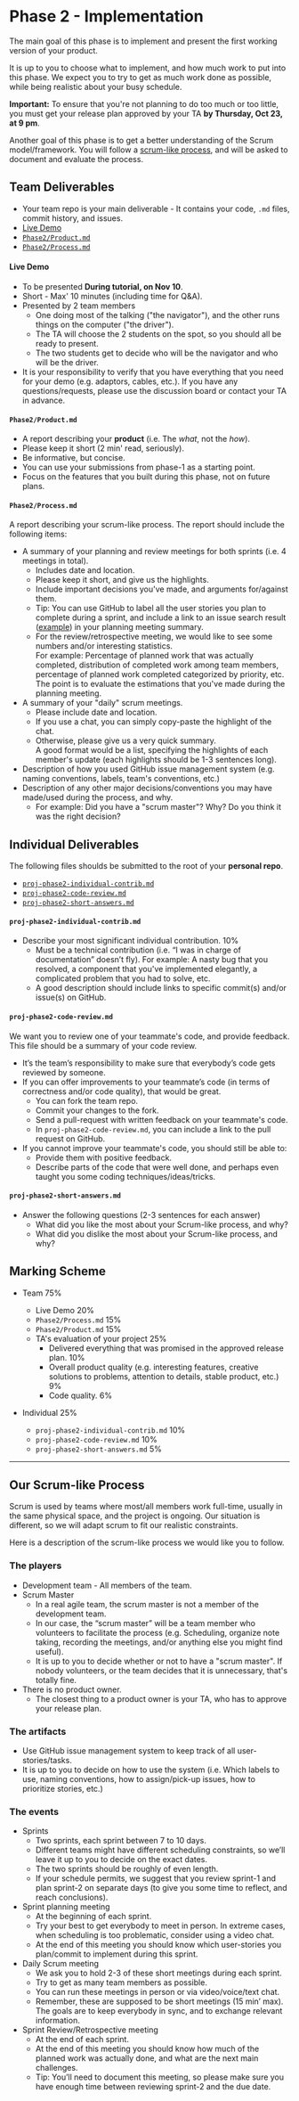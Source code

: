 # Phase 2 - Implementation

The main goal of this phase is to implement and present the first working version of your product. 

It is up to you to choose what to implement, and how much work to put into this phase.
We expect you to try to get as much work done as possible, while being realistic about your busy schedule.

__Important:__ To ensure that you're not planning to do too much or too little, you must get your release plan approved by your TA __by Thursday, Oct 23, at 9 pm__.

Another goal of this phase is to get a better understanding of the Scrum model/framework.
You will follow a [scrum-like process](#our-scrum-like-process), and will be asked to document and evaluate the process.



## Team Deliverables

 * Your team repo is your main deliverable - It contains your code, `.md` files, commit history, and issues.
 * [Live Demo](#live-demo)
 * [`Phase2/Product.md`](#phase2productmd)
 * [`Phase2/Process.md`](#phase2processmd)


#### Live Demo

 * To be presented __During tutorial, on Nov 10__.
 * Short - Max' 10 minutes (including time for Q&A).
 * Presented by 2 team members
   * One doing most of the talking ("the navigator"), and the other runs things on the computer ("the driver").
   * The TA will choose the 2 students on the spot, so you should all be ready to present.
   * The two students get to decide who will be the navigator and who will be the driver.
 * It is your responsibility to verify that you have everything that you need for your demo (e.g. adaptors, cables, etc.). If you have any questions/requests, please use the discussion board or contact your TA in advance.

#### `Phase2/Product.md`

 * A report describing your __product__ (i.e. The _what_, not the _how_).
 * Please keep it short (2 min' read, seriously).
 * Be informative, but concise.
 * You can use your submissions from phase-1 as a starting point.
 * Focus on the features that you built during this phase, not on future plans.

#### `Phase2/Process.md`
 
 A report describing your scrum-like process. The report should include the following items:
 
  * A summary of your planning and review meetings for both sprints (i.e. 4 meetings in total).
    * Includes date and location.
    * Please keep it short, and give us the highlights.
    * Include important decisions you've made, and arguments for/against them.
    * Tip: You can use GitHub to label all the user stories you plan to complete during a sprint, and include a link to an issue search result ([example](https://github.com/csc301-fall2014/CSC301H1F-L5101-Home/issues?q=is%3Aissue+label%3ARelease-Plan-1+)) in your planning meeting summary.
    * For the review/retrospective meeting, we would like to see some numbers and/or interesting statistics.   
      For example: Percentage of planned work that was actually completed, distribution of completed work among team members, percentage of planned work completed categorized by priority, etc.    
      The point is to evaluate the estimations that you've made during the planning meeting.
  * A summary of your "daily" scrum meetings.
    * Please include date and location.
    * If you use a chat, you can simply copy-paste the highlight of the chat.
    * Otherwise, please give us a very quick summary.    
      A good format would be a list, specifying the highlights of each member's update (each highlights should be 1-3 sentences long).
  * Description of how you used GitHub issue management system (e.g. naming conventions, labels, team's conventions, etc.)
  * Description of any other major decisions/conventions you may have made/used during the process, and why.
    * For example: Did you have a "scrum master"? Why? Do you think it was the right decision?
  


## Individual Deliverables

The following files shoulds be submitted to the root of your __personal repo__.

 * [`proj-phase2-individual-contrib.md`](#proj-phase2-individual-contribmd)
 * [`proj-phase2-code-review.md`](#proj-phase2-code-reviewmd)
 * [`proj-phase2-short-answers.md`](#proj-phase2-short-answersmd)


#### `proj-phase2-individual-contrib.md`

 * Describe your most significant individual contribution.   10%
   * Must be a technical contribution (i.e. “I was in charge of documentation” doesn’t fly).
     For example: A nasty bug that you resolved, a component that you've implemented elegantly, a complicated problem that you had to solve, etc.
   * A good description should include links to specific commit(s) and/or issue(s) on GitHub.

#### `proj-phase2-code-review.md`

We want you to review one of your teammate's code, and provide feedback.    
This file should be a summary of your code review.

 * It’s the team’s responsibility to make sure that everybody’s code gets reviewed by someone.
 * If you can offer improvements to your teammate’s code (in terms of correctness and/or code quality), that would be great.
   * You can fork the team repo.
   * Commit your changes to the fork.
   * Send a pull-request with written feedback on your teammate's code.
   * In `proj-phase2-code-review.md`, you can include a link to the pull request on GitHub.
 * If you cannot improve your teammate's code, you should still be able to:
   * Provide them with positive feedback.
   * Describe parts of the code that were well done, and perhaps even taught you some coding techniques/ideas/tricks.

#### `proj-phase2-short-answers.md`

* Answer the following questions (2-3 sentences for each answer)
  * What did you like the most about your Scrum-like process, and why?
  * What did you dislike the most about your Scrum-like process, and why?




## Marking Scheme

 * Team  75%
   * Live Demo   20%
   * `Phase2/Process.md`   15%
   * `Phase2/Product.md`   15%
   * TA's evaluation of your project  25%
     * Delivered everything that was promised in the approved release plan. 10%
     * Overall product quality (e.g. interesting features, creative solutions to problems, attention to details, stable product, etc.) 9%
     * Code quality. 6%
     
 * Individual   25%
   * `proj-phase2-individual-contrib.md` 10%
   * `proj-phase2-code-review.md` 10%
   * `proj-phase2-short-answers.md` 5%



---------



## Our Scrum-like Process


Scrum is used by teams where most/all members work full-time, 
usually in the same physical space, and the project is ongoing. 
Our situation is different, so we will adapt scrum to fit our realistic constraints.

Here is a description of the scrum-like process we would like you to follow.

### The players

 * Development team - All members of the team.
 * Scrum Master
   * In a real agile team, the scrum master is not a member of the development team.
   * In our case, the “scrum master” will be a team member who volunteers to facilitate the process (e.g. Scheduling, organize note taking, recording the meetings, and/or anything else you might find useful).
   * It is up to you to decide whether or not to have a "scrum master". If nobody volunteers, or the team decides that it is unnecessary, that's totally fine.
 * There is no product owner.
   * The closest thing to a product owner is your TA, who has to approve your release plan.

### The artifacts

 * Use GitHub issue management system to keep track of all user-stories/tasks.
 * It is up to you to decide on how to use the system (i.e. Which labels to use, naming conventions, how to assign/pick-up issues, how to prioritize stories, etc.)

   
### The events

 * Sprints
   * Two sprints, each sprint between 7 to 10 days.
   * Different teams might have different scheduling constraints, so we’ll leave it up to you to decide on the exact dates.
   * The two sprints should be roughly of even length.
   * If your schedule permits, we suggest that you review sprint-1 and plan sprint-2 on separate days (to give you some time to reflect, and reach conclusions).
 * Sprint planning meeting
   * At the beginning of each sprint.
   * Try your best to get everybody to meet in person. In extreme cases, when scheduling is too problematic, consider using a video chat.
   * At the end of this meeting you should know which user-stories you plan/commit to implement during this sprint.
 * Daily Scrum meeting
   * We ask you to hold 2-3 of these short meetings during each sprint.
   * Try to get as many team members as possible.
   * You can run these meetings in person or via video/voice/text chat.
   * Remember, these are supposed to be short meetings (15 min’ max). The goals are to keep everybody in sync, and to exchange relevant information.
 * Sprint Review/Retrospective meeting
   * At the end of each sprint.
   * At the end of this meeting you should know how much of the planned work was actually done, and what are the next main challenges.
   * Tip: You’ll need to document this meeting, so please make sure you have enough time between reviewing sprint-2 and the due date.


